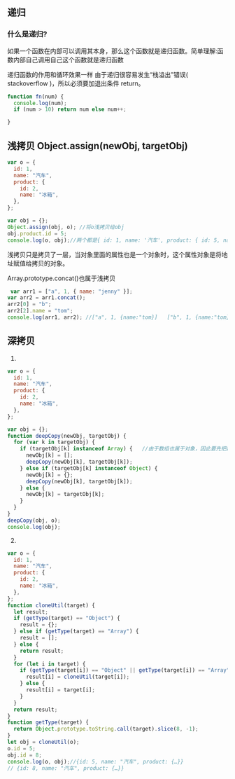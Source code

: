 ## 递归

### 什么是递归?

如果一个函数在内部可以调用其本身，那么这个函数就是递归函数。简单理解:函数内部自己调用自己这个函数就是递归函数

递归函数的作用和循环效果一样
由于递归很容易发生“栈溢出”错误( stackoverflow )，所以必须要加退出条件 return。

```javascript
function fn(num) {
  console.log(num);
  if (num > 10) return num else num++;

}
```
## 浅拷贝 Object.assign(newObj, targetObj)

```javascript
var o = {
  id: 1,
  name: "汽车",
  product: {
    id: 2,
    name: "冰箱",
  },
};

var obj = {};
Object.assign(obj, o); //将o浅拷贝给obj
obj.product.id = 5;
console.log(o, obj);//两个都是{ id: 1, name: '汽车', product: { id: 5, name: '冰箱' } }
```

浅拷贝只是拷贝了一层，当对象里面的属性也是一个对象时，这个属性对象是将地址赋值给拷贝的对象。

Array.prototype.concat()也属于浅拷贝
```javascript
 var arr1 = ["a", 1, { name: "jenny" }];
var arr2 = arr1.concat();
arr2[0] = "b";
arr2[2].name = "tom";
console.log(arr1, arr2); //["a", 1, {name:"tom}]   ["b", 1, {name:"tom}]
```

## 深拷贝
1. 
```javascript
var o = {
  id: 1,
  name: "汽车",
  product: {
    id: 2,
    name: "冰箱",
  },
};

var obj = {};
function deepCopy(newObj, targetObj) {
  for (var k in targetObj) {
    if (targetObj[k] instanceof Array) {   //由于数组也属于对象，因此要先把数组的判断放在前面
      newObj[k] = [];  
      deepCopy(newObj[k], targetObj[k]);
    } else if (targetObj[k] instanceof Object) {
      newObj[k] = {};
      deepCopy(newObj[k], targetObj[k]);
    } else {
      newObj[k] = targetObj[k];
    }
  }
}
deepCopy(obj, o);
console.log(obj);

```
2.
```javascript
var o = {
  id: 1,
  name: "汽车",
  product: {
    id: 2,
    name: "冰箱",
  },
};
function cloneUtil(target) {
  let result;
  if (getType(target) == "Object") {
    result = {};
  } else if (getType(target) == "Array") {
    result = [];
  } else {
    return result;
  }
  for (let i in target) {
    if (getType(target[i]) == "Object" || getType(target[i]) == "Array") {
      result[i] = cloneUtil(target[i]);
    } else {
      result[i] = target[i];
    }
  }
  return result;
}
function getType(target) {
  return Object.prototype.toString.call(target).slice(8, -1);
}
let obj = cloneUtil(o);
o.id = 5;
obj.id = 8;
console.log(o, obj);//{id: 5, name: "汽车", product: {…}}
// {id: 8, name: "汽车", product: {…}}
```